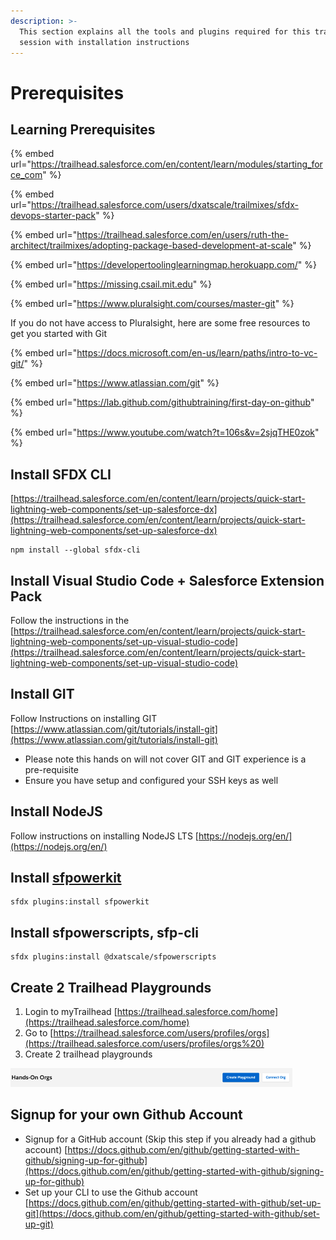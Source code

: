 ```yaml
---
description: >-
  This section explains all the tools and plugins required for this training
  session with installation instructions
---
```


# Prerequisites

## Learning Prerequisites

{% embed url="https://trailhead.salesforce.com/en/content/learn/modules/starting_force_com" %}

{% embed url="https://trailhead.salesforce.com/users/dxatscale/trailmixes/sfdx-devops-starter-pack" %}

{% embed url="https://trailhead.salesforce.com/en/users/ruth-the-architect/trailmixes/adopting-package-based-development-at-scale" %}

{% embed url="https://developertoolinglearningmap.herokuapp.com/" %}

{% embed url="https://missing.csail.mit.edu" %}

{% embed url="https://www.pluralsight.com/courses/master-git" %}

If you do not have access to Pluralsight, here are some free resources to get you started with Git

{% embed url="https://docs.microsoft.com/en-us/learn/paths/intro-to-vc-git/" %}

{% embed url="https://www.atlassian.com/git" %}

{% embed url="https://lab.github.com/githubtraining/first-day-on-github" %}

{% embed url="https://www.youtube.com/watch?t=106s&v=2sjqTHE0zok" %}

## Install SFDX CLI <a href="#user-content-1.-sfdx-cli" id="user-content-1.-sfdx-cli"></a>

[https://trailhead.salesforce.com/en/content/learn/projects/quick-start-lightning-web-components/set-up-salesforce-dx](https://trailhead.salesforce.com/en/content/learn/projects/quick-start-lightning-web-components/set-up-salesforce-dx)

```
npm install --global sfdx-cli
```

## Install Visual Studio Code + Salesforce Extension Pack <a href="#user-content-2.-install-visual-studio-code-2b-salesforce-extension-pack" id="user-content-2.-install-visual-studio-code-2b-salesforce-extension-pack"></a>

Follow the instructions in the [https://trailhead.salesforce.com/en/content/learn/projects/quick-start-lightning-web-components/set-up-visual-studio-code](https://trailhead.salesforce.com/en/content/learn/projects/quick-start-lightning-web-components/set-up-visual-studio-code)

## Install GIT <a href="#user-content-3.-install-git" id="user-content-3.-install-git"></a>

Follow Instructions on installing GIT\
[https://www.atlassian.com/git/tutorials/install-git](https://www.atlassian.com/git/tutorials/install-git)

* Please note this hands on will not cover GIT and GIT experience is a pre-requisite
* Ensure you have setup and configured your SSH keys as well

## Install NodeJS

Follow instructions on installing NodeJS LTS [https://nodejs.org/en/](https://nodejs.org/en/)

## Install [sfpowerkit](https://github.com/accenture/sfpowerkit#installation) <a href="#user-content-4.-install-sfpowerkit" id="user-content-4.-install-sfpowerkit"></a>

```
sfdx plugins:install sfpowerkit
```

## Install sfpowerscripts, sfp-cli

```
sfdx plugins:install @dxatscale/sfpowerscripts
```

## Create 2 Trailhead Playgrounds <a href="#user-content-5.--create-2-trailhead-playgrounds" id="user-content-5.--create-2-trailhead-playgrounds"></a>

1. Login to myTrailhead [https://trailhead.salesforce.com/home](https://trailhead.salesforce.com/home)
2. Go to [https://trailhead.salesforce.com/users/profiles/orgs](https://trailhead.salesforce.com/users/profiles/orgs%20)
3. Create 2 trailhead playgrounds

![](<../.gitbook/assets/image (8) (1) (1) (1) (1).png>)

## Signup for your own Github Account <a href="#user-content-6.-signup-for-your-own-github-account-2c-ignore-if-you-already-have-one" id="user-content-6.-signup-for-your-own-github-account-2c-ignore-if-you-already-have-one"></a>

* Signup for a GitHub account (Skip this step if you already had a github account) [https://docs.github.com/en/github/getting-started-with-github/signing-up-for-github](https://docs.github.com/en/github/getting-started-with-github/signing-up-for-github)
* Set up your CLI to use the Github account [https://docs.github.com/en/github/getting-started-with-github/set-up-git](https://docs.github.com/en/github/getting-started-with-github/set-up-git)
